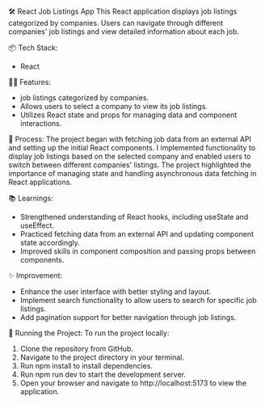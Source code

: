 🛠️ React Job Listings App
This React application displays job listings categorized by companies. Users can navigate through different companies' job listings and view detailed information about each job.

📦 Tech Stack:
* React

👩‍💼 Features:
*  job listings categorized by companies.
* Allows users to select a company to view its job listings.
* Utilizes React state and props for managing data and component interactions.

💭 Process:
The project began with fetching job data from an external API and setting up the initial React components. I implemented functionality to display job listings based on the selected company and enabled users to switch between different companies' listings. The project highlighted the importance of managing state and handling asynchronous data fetching in React applications.

📚 Learnings:
* Strengthened understanding of React hooks, including useState and useEffect.
* Practiced fetching data from an external API and updating component state accordingly.
* Improved skills in component composition and passing props between components.

✨ Improvement:
* Enhance the user interface with better styling and layout.
* Implement search functionality to allow users to search for specific job listings.
* Add pagination support for better navigation through job listings.

🚦 Running the Project: To run the project locally:

1. Clone the repository from GitHub.
2. Navigate to the project directory in your terminal.
3. Run npm install to install dependencies.
4. Run npm run dev to start the development server.
5. Open your browser and navigate to http://localhost:5173 to view the application.